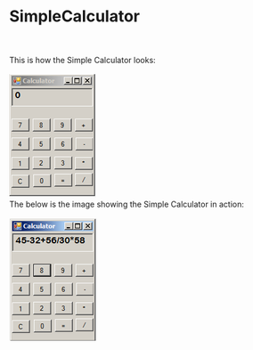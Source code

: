 # SimpleCalculator
 <br/> <br/>
This is how the Simple Calculator looks: <br/> <br/>
![Simple Calculator 1](https://github.com/VamseePuligadda/SimpleCalculator/blob/master/SimpleCalculator1.PNG) <br/>
The below is the image showing the Simple Calculator in action: <br/> <br/>
![Simple Calculator 1](https://github.com/VamseePuligadda/SimpleCalculator/blob/master/SimpleCalculator2.PNG) <br/>
